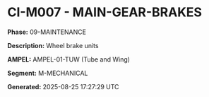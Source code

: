 # CI-M007 - MAIN-GEAR-BRAKES

**Phase:** 09-MAINTENANCE

**Description:** Wheel brake units

**AMPEL:** AMPEL-01-TUW (Tube and Wing)

**Segment:** M-MECHANICAL

**Generated:** 2025-08-25 17:27:29 UTC

